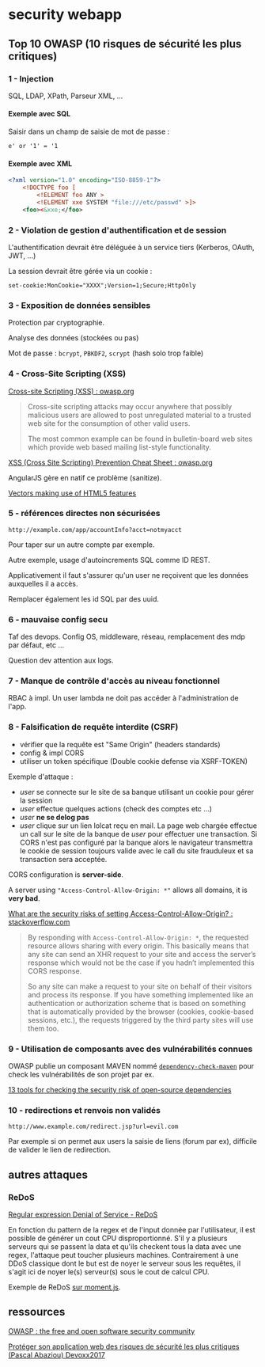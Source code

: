 # security webapp

## Top 10 OWASP (10 risques de sécurité les plus critiques)

### 1 - Injection

SQL, LDAP, XPath, Parseur XML, ...

#### Exemple avec SQL

Saisir dans un champ de saisie de mot de passe :

```text
e' or '1' = '1
```

#### Exemple avec XML

```xml
<?xml version="1.0" encoding="ISO-8859-1"?>
    <!DOCTYPE foo [
        <!ELEMENT foo ANY >
        <!ELEMENT xxe SYSTEM "file:///etc/passwd" >]>
    <foo><&xxe;</foo>
```

### 2 - Violation de gestion d'authentification et de session

L'authentification devrait être déléguée à un service tiers (Kerberos, OAuth, JWT, ...)

La session devrait être gérée via un cookie :

```text
set-cookie:MonCookie="XXXX";Version=1;Secure;HttpOnly
```

### 3 - Exposition de données sensibles

Protection par cryptographie.

Analyse des données (stockées ou pas)

Mot de passe : `bcrypt`, `PBKDF2`, `scrypt` (hash solo trop faible)

### 4 - Cross-Site Scripting (XSS)

[Cross-site Scripting (XSS) : owasp.org](https://www.owasp.org/index.php/Cross-site_Scripting_(XSS))

> Cross-site scripting attacks may occur anywhere that possibly malicious users are allowed to post unregulated material to a trusted web site for the consumption of other valid users.
>
> The most common example can be found in bulletin-board web sites which provide web based mailing list-style functionality.

[XSS (Cross Site Scripting) Prevention Cheat Sheet : owasp.org](https://www.owasp.org/index.php/XSS_%28Cross_Site_Scripting%29_Prevention_Cheat_Sheet)

AngularJS gère en natif ce problème (sanitize).

[Vectors making use of HTML5 features](https://html5sec.org/)

### 5 - références directes non sécurisées

```text
http://example.com/app/accountInfo?acct=notmyacct
```

Pour taper sur un autre compte par exemple.

Autre exemple, usage d'autoincrements SQL comme ID REST.

Applicativement il faut s'assurer qu'un user ne reçoivent que les données auxquelles il a accès.

Remplacer également les id SQL par des uuid.

### 6 - mauvaise config secu

Taf des devops. Config OS, middleware, réseau, remplacement des mdp par défaut, etc ...

Question dev attention aux logs.

### 7 - Manque de contrôle d'accès au niveau fonctionnel

RBAC à impl. Un user lambda ne doit pas accéder à l'administration de l'app.

### 8 - Falsification de requête interdite (CSRF)

- vérifier que la requête est "Same Origin" (headers standards)
- config & impl CORS
- utiliser un token spécifique (Double cookie defense via XSRF-TOKEN)

Exemple d'attaque :

- *user* se connecte sur le site de sa banque utilisant un cookie pour gérer la session
- *user* effectue quelques actions (check des comptes etc ...)
- *user* **ne se delog pas**
- *user* clique sur un lien lolcat reçu en mail. La page web chargée effectue un call sur le site
de la banque de *user* pour effectuer une transaction. Si CORS n'est pas configuré par la banque
alors le navigateur transmettra le cookie de session toujours valide avec le call du site frauduleux
 et sa transaction sera acceptée.

CORS configuration is **server-side**.

A server using `"Access-Control-Allow-Origin: *"` allows all domains, it is **very bad**.

[What are the security risks of setting Access-Control-Allow-Origin? : stackoverflow.com](http://stackoverflow.com/questions/12001269/what-are-the-security-risks-of-setting-access-control-allow-origin)

> By responding with `Access-Control-Allow-Origin: *`, the requested resource allows sharing with every origin. This basically means that any site can send an XHR request to your site and access the server’s response which would not be the case if you hadn’t implemented this CORS response.
>
> So any site can make a request to your site on behalf of their visitors and process its response. If you have something implemented like an authentication or authorization scheme that is based on something that is automatically provided by the browser (cookies, cookie-based sessions, etc.), the requests triggered by the third party sites will use them too.

### 9 - Utilisation de composants avec des vulnérabilités connues

OWASP publie un composant MAVEN nommé [`dependency-check-maven`](https://www.owasp.org/index.php/OWASP_Dependency_Check) pour check les vulnérabilités de son projet par ex.

[13 tools for checking the security risk of open-source dependencies](https://techbeacon.com/13-tools-checking-security-risk-open-source-dependencies-0)

### 10 - redirections et renvois non validés

```text
http://www.example.com/redirect.jsp?url=evil.com
```

Par exemple si on permet aux users la saisie de liens (forum par ex), difficile de valider le lien de redirection.

## autres attaques

### ReDoS

[Regular expression Denial of Service - ReDoS](https://www.owasp.org/index.php/Regular_expression_Denial_of_Service_-_ReDoS)

En fonction du pattern de la regex et de l'input donnée par l'utilisateur, il est possible de générer un cout CPU disproportionné. S'il y a plusieurs serveurs qui se passent la data et qu'ils checkent tous la data avec une regex, l'attaque peut toucher plusieurs machines. Contrairement à une DDoS classique dont le but est de noyer le serveur sous les requêtes, il s'agit ici de noyer le(s) serveur(s) sous le cout de calcul CPU.

Exemple de ReDoS [sur moment.js](https://github.com/moment/moment/issues/4163).

## ressources

[OWASP : the free and open software security community](https://www.owasp.org/index.php/Main_Page)

[Protéger son application web des risques de sécurité les plus critiques (Pascal Abaziou) Devoxx2017](https://www.youtube.com/watch?v=qjR-BW5EG0c)
